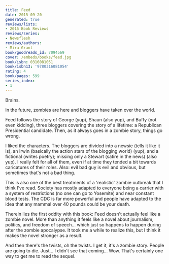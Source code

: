 ```yaml
---
title: Feed
date: 2015-09-20
generated: true
reviews/lists:
- 2015 Book Reviews
reviews/series:
- Newsflesh
reviews/authors:
- Mira Grant
book/goodreads_id: 7094569
cover: /embeds/books/feed.jpg
book/isbn: 0316081051
book/isbn13: '9780316081054'
rating: 4
book/pages: 599
series_index:
- 1
---
```

Brains.  

In the future, zombies are here and bloggers have taken over the world.  

<!--more-->

Feed follows the story of George (yup), Shaun (also yup), and Buffy (not even kidding), three bloggers covering the story of a lifetime: a Republican Presidential candidate. Then, as it always goes in a zombie story, things go wrong.  

I liked the characters. The bloggers are divided into a newsie (tells it like it is), an Irwin (basically the action stars of the blogging world) (yup), and a fictional (writes poetry); missing only a Stewart (satire in the news) (also yup). I really felt for all of them, even if at time they tended a bit towards caricatures of their roles. Also: evil bad guy is evil and obvious, but sometimes that's not a bad thing.  

This is also one of the best treatments of a 'realistic' zombie outbreak that I think I've read. Society has mostly adapted to everyone being a carrier with a system of restrictions (no one can go to Yosemite) and near constant blood tests. The CDC is far more powerful and people have adapted to the idea that any mammal over 40 pounds could be your death.  

Therein lies the first oddity with this book: Feed doesn't actually feel like a zombie novel. More than anything it feels like a novel about journalism, politics, and freedom of speech... which just so happens to happen during after the zombie apocalypse. It took me a while to realize this, but I think it makes the novel stronger as a result.  

And then there's the twists, oh the twists. I get it, it's a zombie story. People are going to die. Just... I didn't see that coming... Wow. That's certainly one way to get me to read the sequel.
